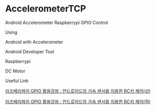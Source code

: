 AccelerometerTCP
================

Android Accelerometer Raspberrypi GPIO Control


Using

Android with Accelerometer

Android Developer Tool

Raspberrypi

DC Motor


Useful Link

[라즈베리파이 GPIO 활용강좌 : 안드로이드의 가속 센서를 이용한 RC카 제어(상)](http://www.rasplay.org/?p=7996)

[라즈베리파이 GPIO 활용강좌 : 안드로이드의 가속 센서를 이용한 RC카 제어(하)](http://www.rasplay.org/?p=8025)
